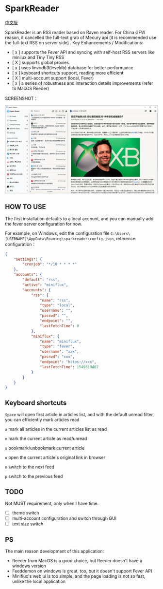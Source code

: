 # SparkReader

[中文版](./README-zh.md)

SparkReader is an RSS reader based on Raven reader. For China GFW reason, it cancelled the full-text grab of Mecury api (it is recommended use the full-text RSS on server side) .
Key Enhancements / Modifications:

- [ x ] supports the Fever API and syncing with self-host RSS servers like minilux and Tiny Tiny RSS
- [ X ] supports global proxies
- [ x ] uses linvodb3(leveldb) database for better performance
- [ x ] keyboard shortcuts support, reading more efficient
- [ X ] multi-account support (local, Fever)
- [ x ] a series of robustness and interaction details improvements (refer to MacOS Reeder)

SCREENSHOT：

![SparkReader-screenshot](./.img/SparkReader-screenshot.png)

## HOW TO USE

The first installation defaults to a local account, and you can  manually add the fever server configuration for now.

For example, on Windows, edit the configuration file `C:\Users\[USERNAME]\AppData\Roaming\sparkreader\config.json`, reference configuration：

```json
{
	"settings": {
		"cronjob": "*/10 * * * *"
	},
	"accounts": {
		"default": "rss",
		"active": "miniflux",
		"accounts": {
			"rss": {
				"name": "rss",
				"type": "local",
				"username": "",
				"passwd": "",
				"endpoint": "",
				"lastFetchTime": 0
			},
			"miniflux": {
				"name": "miniflux",
				"type": "fever",
				"username": "xxx",
				"passwd": "xxx",
				"endpoint": "https://xxx",
				"lastFetchTime": 1549619407
			}
		}
	}
}
```

## Keyboard shortcuts

`Space` will open first article in articles list, and with the default unread filter, you can efficiently mark articles read

`a` mark all articles in the current articles list as read

`m` mark the current article as read/unread

`s` bookmark/unbookmark current article

`o` open the current article's original link in browser

`n` switch to the next feed

`p` switch to the previous feed

## TODO

Not MUST requirement, only when I have time.

- [ ] theme switch
- [ ] multi-account configuration and switch through GUI
- [ ] text size switch

## PS

The main reason development of this application:
- Reeder from MacOS is a good choice, but Reeder doesn't have a windows version
- Feeddemon on windows is great, too, but it doesn't support  Fever API
- Miniflux's web ui is too simple, and the page loading is not so fast, unlike the local application